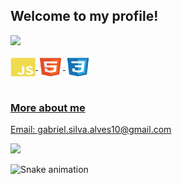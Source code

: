 ## Welcome to my profile!

 <div>
   <a href="https://github.com/SwiteeGT">
   <img height="180em" src="https://github-readme-stats.vercel.app/api/top-langs/?username=SwiteeGT&layout=compact&langs_count=6&theme=tokyonight"/>

</div>
<div style="display: inline_block"><br>
  <img align="center" alt="Js" height="30" width="40" src="https://raw.githubusercontent.com/devicons/devicon/master/icons/javascript/javascript-plain.svg">
  <img align="center" alt="HTML" height="30" width="40" src="https://raw.githubusercontent.com/devicons/devicon/master/icons/html5/html5-original.svg">
  <img align="center" alt="CSS" height="30" width="40" src="https://raw.githubusercontent.com/devicons/devicon/master/icons/css3/css3-original.svg">
</div>
 
 <br>
 
  ### More about me
 
<div> 
   
  Email: gabriel.silva.alves10@gmail.com <br>
  
  <a href="https://www.linkedin.com/in/gabriel-alex-1b0442204/" target="_blank"><img src="https://img.shields.io/badge/-LinkedIn-%230077B5?style=for-the-badge&logo=linkedin&logoColor=white" target="_blank"></a> 
 
  ![Snake animation](https://github.com/SwiteeGT/SwiteeGT/blob/output/github-contribution-grid-snake.svg)

</div>
